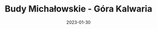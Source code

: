 ---
title: Budy Michałowskie - Góra Kalwaria
category: "Trasy trzydniowe"
rafting_time: 16 - 18
route_length: 56,6
price: 130
price_descrition: minimum dwa kajaki
date: 2023-01-30
---